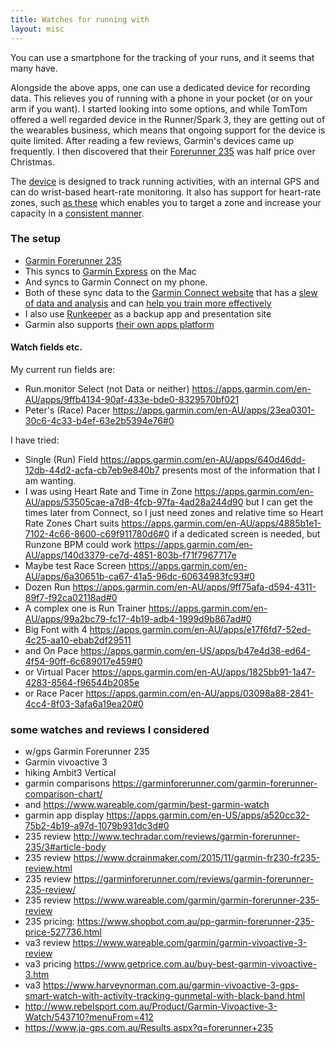 ```yaml
---
title: Watches for running with
layout: misc
---
```


You can use a smartphone for the tracking of your runs, and it seems that many
have.

Alongside the above apps, one can use a dedicated device for recording data. This relieves you of running with a phone in your pocket (or on your arm if you want). I started looking into some options, and while TomTom offered a well regarded device in the Runner/Spark 3, they are getting out of the wearables business, which means that ongoing support for the device is quite limited. After reading a few reviews, Garmin's devices came up frequently. I then discovered that their [Forerunner 235](https://buy.garmin.com/en-AU/AU/p/529988) was half price over Christmas.

The [device](http://www8.garmin.com/manuals/webhelp/forerunner235/EN-US/GUID-36293482-F406-4FAF-A708-A3D9DA02E2D7-homepage.html) is designed to track running activities, with an internal GPS and can do wrist-based heart-rate monitoring. It also has support for heart-rate zones, such [as these](http://www8.garmin.com/manuals/webhelp/forerunner235/EN-US/GUID-A8716C0B-B267-4C42-B45F-B9C7928BCA19.html) which enables you to target a zone and increase your capacity in a [consistent manner](https://www.garmin.com/en-US/blog/general/get-zone-train-using-heart-rate/).

### The setup

* [Garmin Forerunner 235](https://buy.garmin.com/en-AU/AU/p/529988)
* This syncs to [Garmin Express](https://www.garmin.com/en-AU/software/express/) on the Mac
* And syncs to Garmin Connect on my phone.
* Both of these sync data to the [Garmin Connect website](https://connect.garmin.com/modern/) that has a [slew of data and analysis](https://connect.garmin.com/en-US/help/how-to/) and can [help you train more effectively](https://www.wareable.com/garmin/how-to-run-better-with-garmin-connect)
* I also use [Runkeeper](https://runkeeper.com/user/2723826284/) as a backup app and presentation site
* Garmin also supports [their own apps platform](https://apps.garmin.com/en-AU/)

#### Watch fields etc.

My current run fields are:

* Run.monitor Select (not Data or neither) <https://apps.garmin.com/en-AU/apps/9ffb4134-90af-433e-bde0-8329570bf021>
* Peter's (Race) Pacer <https://apps.garmin.com/en-AU/apps/23ea0301-30c6-4c33-b4ef-63e2b5394e76#0>

I have tried:

* Single (Run) Field <https://apps.garmin.com/en-AU/apps/640d46dd-12db-44d2-acfa-cb7eb9e840b7> presents most of the information that I am wanting.
* I was using Heart Rate and Time in Zone <https://apps.garmin.com/en-AU/apps/53505cae-a7d8-4fcb-97fa-4ad28a244d90> but I can get the times later from Connect, so I just need zones and relative time so Heart Rate Zones Chart suits <https://apps.garmin.com/en-AU/apps/4885b1e1-7102-4c66-8600-c69f911780d6#0> if a dedicated screen is needed, but Runzone BPM could work <https://apps.garmin.com/en-AU/apps/140d3379-ce7d-4851-803b-f71f7967717e>
* Maybe test Race Screen <https://apps.garmin.com/en-AU/apps/6a30651b-ca67-41a5-96dc-60634983fc93#0>
* Dozen Run <https://apps.garmin.com/en-AU/apps/9ff75afa-d594-4311-89f7-f92ca02118ad#0>
* A complex one is Run Trainer <https://apps.garmin.com/en-AU/apps/99a2bc79-fc17-4b19-adb4-1999d9b867ad#0>
* Big Font with 4 <https://apps.garmin.com/en-AU/apps/e17f6fd7-52ed-4c25-aa10-ebab2df29511>
* and On Pace <https://apps.garmin.com/en-US/apps/b47e4d38-ed64-4f54-90ff-6c689017e459#0>
* or Virtual Pacer <https://apps.garmin.com/en-AU/apps/1825bb91-1a47-4283-8564-f96544b2085e>
* or Race Pacer <https://apps.garmin.com/en-AU/apps/03098a88-2841-4cc4-8f03-3afa6a19ea20#0>

### some watches and reviews I considered

* w/gps Garmin Forerunner 235
* Garmin vivoactive 3
* hiking Ambit3 Vertical
* garmin comparisons https://garminforerunner.com/garmin-forerunner-comparison-chart/
* and https://www.wareable.com/garmin/best-garmin-watch
* garmin app display https://apps.garmin.com/en-US/apps/a520cc32-75b2-4b19-a97d-1079b931dc3d#0
* 235 review http://www.techradar.com/reviews/garmin-forerunner-235/3#article-body
* 235 review https://www.dcrainmaker.com/2015/11/garmin-fr230-fr235-review.html
* 235 review https://garminforerunner.com/reviews/garmin-forerunner-235-review/
* 235 review https://www.wareable.com/garmin/garmin-forerunner-235-review
* 235 pricing: https://www.shopbot.com.au/pp-garmin-forerunner-235-price-527736.html
* va3 review https://www.wareable.com/garmin/garmin-vivoactive-3-review
* va3 pricing https://www.getprice.com.au/buy-best-garmin-vivoactive-3.htm
* va3 https://www.harveynorman.com.au/garmin-vivoactive-3-gps-smart-watch-with-activity-tracking-gunmetal-with-black-band.html
* http://www.rebelsport.com.au/Product/Garmin-Vivoactive-3-Watch/543710?menuFrom=412
* https://www.ja-gps.com.au/Results.aspx?q=forerunner+235
